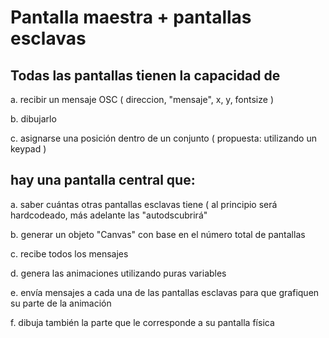 <h1>Pantalla maestra + pantallas esclavas</h1>

<h2>Todas las pantallas tienen la capacidad de</h2>

a. recibir un mensaje OSC ( direccion, "mensaje", x, y, fontsize )

b. dibujarlo

c. asignarse una posición dentro de un conjunto ( propuesta: utilizando un keypad )


<h2>hay una pantalla central que:</h2>

a. saber cuántas otras pantallas esclavas tiene ( al principio será hardcodeado, más adelante las "autodscubrirá"

b. generar un objeto "Canvas" con base en el número total de pantallas

c. recibe todos los mensajes

d. genera las animaciones utilizando puras variables

e. envía mensajes a cada una de las pantallas esclavas para que grafiquen su parte de la animación

f. dibuja también la parte que le corresponde a su pantalla física
